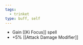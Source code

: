 ```yaml
---
tags:
  - trinket
type: buff, self
---
```

* Gain [[Ki Focus]] spell
* +5% [[Attack Damage Modifier]] 